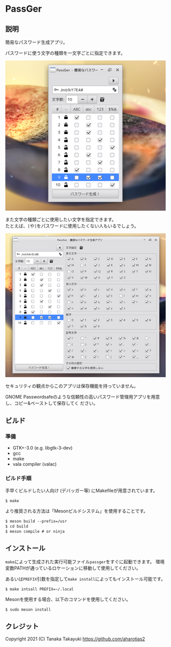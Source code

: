 PassGer
====================================================================================================
説明
----------------------------------------------------------------------------------------------------
簡易なパスワード生成アプリ。

パスワードに使う文字の種類を一文字ごとに指定できます。

![pic1](docs/images/screenshot-1_ja.png)

また文字の種類ごとに使用したい文字を指定できます。  
たとえば、`[`や`]`をパスワードに使用したくない人もいるでしょう。

![pic2](docs/images/screenshot-2_ja.png)

セキュリティの観点からこのアプリは保存機能を持っていません。

GNOME Passwordsafeのような信頼性の高いパスワード管理用アプリを用意し、コピー&ペーストして保存してく
ださい。

ビルド
----------------------------------------------------------------------------------------------------
### 準備
* GTK+-3.0 (e.g. libgtk-3-dev)
* gcc
* make
* vala compiler (valac)

### ビルド手順
手早くビルドしたい人向け (デバッガー等) にMakefileが用意されています。

    $ make

より推奨される方法は「Mesonビルドシステム」を使用することです。

    $ meson build --prefix=/usr
	$ cd build
	$ meson compile # or ninja

インストール
----------------------------------------------------------------------------------------------------
`make`によって生成された実行可能ファイル`passger`をすぐに起動できます。
環境変数PATHが通っているロケーションに移動して使用してください。

あるいは`PREFIX`引数を指定して`make install`によってもインストール可能です。

    $ make intsall PREFIX=~/.local

Mesonを使用する場合、以下のコマンドを使用してください。

    $ sudo meson install

クレジット
----------------------------------------------------------------------------------------------------
Copyright 2021 (C) Tanaka Takayuki <https://github.com/aharotias2>
